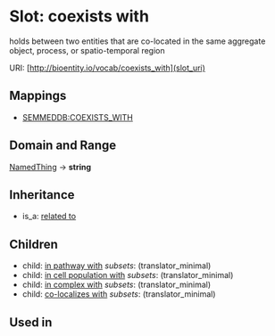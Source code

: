 # Slot: coexists with


holds between two entities that are co-located in the same aggregate object, process, or spatio-temporal region

URI: [http://bioentity.io/vocab/coexists_with](slot_uri)
## Mappings

 * [SEMMEDDB:COEXISTS_WITH](http://purl.obolibrary.org/obo/SEMMEDDB_COEXISTS_WITH)
## Domain and Range

[NamedThing](NamedThing.md) -> **string**
## Inheritance

 *  is_a: [related to](related_to.md)
## Children

 *  child: [in pathway with](in_pathway_with.md) *subsets*: (translator_minimal)
 *  child: [in cell population with](in_cell_population_with.md) *subsets*: (translator_minimal)
 *  child: [in complex with](in_complex_with.md) *subsets*: (translator_minimal)
 *  child: [co-localizes with](co-localizes_with.md) *subsets*: (translator_minimal)
## Used in

